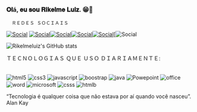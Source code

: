 ### 𝐎𝐥á, 𝐞𝐮 𝐬𝐨𝐮 𝐑𝐢𝐤𝐞𝐥𝐦𝐞 𝐋𝐮𝐢𝐳. 😁👋

      ＲＥＤＥＳ ＳＯＣＩＡＩＳ

[![Social](https://img.shields.io/badge/Instagram-E4405F?style=for-the-badge&logo=instagram&logoColor=white)](https://www.instagram.com/rickyyy_87/?next=%2F)
[![Social](https://img.shields.io/badge/LinkedIn-0077B5?style=for-the-badge&logo=linkedin&logoColor=white)](https://www.linkedin.com/in/rikelme-luiz-dos-santos-souza-4b781a254/)[![Social](https://img.shields.io/badge/GitHub-100000?style=for-the-badge&logo=github&logoColor=white
)](https://github.com/Rikelmeluiz)[![Social](https://img.shields.io/badge/Facebook-1877F2?style=for-the-badge&logo=facebook&logoColor=white)](https://www.facebook.com/rikelme.luiz.50/)[![Social](https://img.shields.io/badge/Pinterest-%23E60023.svg?&style=for-the-badge&logo=Pinterest&logoColor=white)](https://br.pinterest.com/RIKeLlmesS/)[![Social](https://img.shields.io/badge/Gmail-D14836?style=for-the-badge&logo=gmail&logoColor=white
)


![Rikelmeluiz's GitHub stats](https://github-readme-stats.vercel.app/api?username=Rikelmeluiz&show_icons=true&theme=radical)

ＴＥＣＮＯＬＯＧＩＡＳ  ＱＵＥ  ＵＳＯ    ＤＩＡＲＩＡＭＥＮＴＥ:

<div style="display: inline_block"><br/>
<img align="center" alt="html5" src="https://img.shields.io/badge/HTML5-E34F26?style=for-the-badge&logo=html5&logoColor=white">
<img align="center" alt="css3" src="https://img.shields.io/badge/CSS3-1572B6?style=for-the-badge&logo=css3&logoColor=white">
<img align="center" alt="javascript" src="https://img.shields.io/badge/JavaScript-F7DF1E?style=for-the-badge&logo=javascript&logoColor=black">
<img align="center" alt="boostrap" src="https://img.shields.io/badge/Bootstrap-563D7C?style=for-the-badge&logo=bootstrap&logoColor=white">
<img align="center" alt="java" src="https://img.shields.io/badge/Java-ED8B00?style=for-the-badge&logo=java&logoColor=white">
<img align="center" alt="Powepoint" src="https://img.shields.io/badge/Microsoft_PowerPoint-B7472A?style=for-the-badge&logo=microsoft-powerpoint&logoColor=white">
<img align="center" alt="office" src="https://img.shields.io/badge/Microsoft_Office-D83B01?style=for-the-badge&logo=microsoft-office&logoColor=white">
<img align="center" alt="word" src="https://img.shields.io/badge/Microsoft_Word-2B579A?style=for-the-badge&logo=microsoft-word&logoColor=white">
<img align="center" alt="microsoft" src="https://img.shields.io/badge/Microsoft-666666?style=for-the-badge&logo=microsoft&logoColor=white">
<img align="center" alt="csss" src="https://img.shields.io/badge/CSS-239120?&style=for-the-badge&logo=css3&logoColor=white">
<img align="center" alt="htmlb" src="https://img.shields.io/badge/HTML-239120?style=for-the-badge&logo=html5&logoColor=white">


 “Tecnologia é qualquer coisa que não estava por aí quando você nasceu”. Alan Kay
